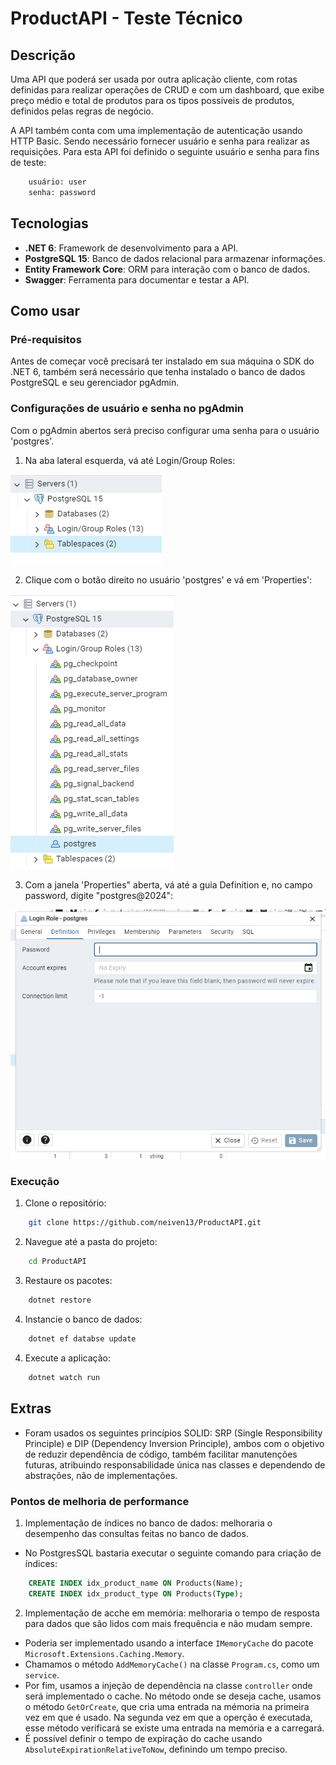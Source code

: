 # ProductAPI - Teste Técnico

## Descrição
Uma API que poderá ser usada por outra aplicação cliente, com rotas definidas para realizar operações de CRUD e com um dashboard, que exibe preço médio e total de produtos para os tipos possíveis de produtos, definidos pelas regras de negócio.

A API também conta com uma implementação de autenticação usando HTTP Basic. Sendo necessário fornecer usuário e senha para realizar as requisições. Para esta API foi definido o seguinte usuário e senha para fins de teste:

```bash
    usuário: user
    senha: password
```
## Tecnologias
- **.NET 6**: Framework de desenvolvimento para a API.
- **PostgreSQL 15**: Banco de dados relacional para armazenar informações.
- **Entity Framework Core**: ORM para interação com o banco de dados.
- **Swagger**: Ferramenta para documentar e testar a API.

## Como usar

### Pré-requisitos
Antes de começar você precisará ter instalado em sua máquina o SDK do .NET 6, também será necessário que tenha instalado o banco de dados PostgreSQL e seu gerenciador pgAdmin.

### Configurações de usuário e senha no pgAdmin

Com o pgAdmin abertos será preciso configurar uma senha para o usuário 'postgres'.

1. Na aba lateral esquerda, vá até Login/Group Roles:
   
![](assets/login_group-roles.PNG)

2. Clique com o botão direito no usuário 'postgres' e vá em 'Properties':
   
![](assets/user_postgres.PNG)

3. Com a janela 'Properties" aberta, vá até a guia Definition e, no campo password, digite "postgres@2024":

![](assets/postgres_password.PNG)

### Execução

1. Clone o repositório:
```bash
    git clone https://github.com/neiven13/ProductAPI.git
```

2. Navegue até a pasta do projeto:
```bash
    cd ProductAPI
```

3. Restaure os pacotes:
```bash
    dotnet restore
```

4. Instancie o banco de dados:
```bash
    dotnet ef databse update
```

4. Execute a aplicação:
```bash
    dotnet watch run
```
## Extras
* Foram usados os seguintes princípios SOLID: SRP (Single Responsibility Principle) e DIP (Dependency Inversion Principle), ambos com o objetivo de reduzir dependência de código, também facilitar manutenções futuras, atribuindo responsabilidade única nas classes e dependendo de abstrações, não de implementações.

### Pontos de melhoria de performance
1. Implementação de índices no banco de dados: melhoraria o desempenho das consultas feitas no banco de dados.

- No PostgresSQL bastaria executar o seguinte comando para criação de índices:
```sql
    CREATE INDEX idx_product_name ON Products(Name);
    CREATE INDEX idx_product_type ON Products(Type);
```

2. Implementação de acche em memória: melhoraria o tempo de resposta para dados que são lidos com mais frequência e não mudam sempre.
- Poderia ser implementado usando a interface `IMemoryCache` do pacote `Microsoft.Extensions.Caching.Memory`.
- Chamamos o método `AddMemoryCache()` na classe `Program.cs`, como um `service`.
- Por fim, usamos a injeção de dependência na classe `controller` onde será implementado o cache. No método onde se deseja cache, usamos o método `GetOrCreate`, que cria uma entrada na mémoria na primeira vez em que é usado. Na segunda vez em que a operção é executada, esse método verificará se existe uma entrada na memória e a carregará.
- É possível definir o tempo de expiração do cache usando `AbsoluteExpirationRelativeToNow`, definindo um tempo preciso. 
        
